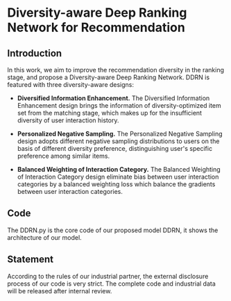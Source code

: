 # Diversity-aware Deep Ranking Network for Recommendation

## Introduction
In  this  work, we aim to improve the recommendation diversity in the ranking stage, and propose a 
Diversity-aware Deep Ranking Network. DDRN is featured with three diversity-aware designs: 

- **Diversified Information Enhancement.** The Diversified Information Enhancement design brings the information of diversity-optimized item set 
from the matching stage, which makes up for the insufficient diversity of user interaction history.

- **Personalized Negative Sampling.** The Personalized Negative Sampling design adopts different negative sampling distributions 
to users on the basis of different diversity preference, distinguishing user's specific preference among similar items. 

- **Balanced Weighting of Interaction Category.** The Balanced Weighting of Interaction Category design eliminate bias between 
user interaction categories by a balanced weighting loss which balance the gradients between user interaction categories.

## Code
The DDRN.py is the core code of our proposed model DDRN, it shows the architecture of our model.

## Statement
According to the rules of our industrial partner, the external disclosure process of our code is very strict. 
The complete code and industrial data will be released after internal review.